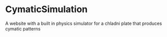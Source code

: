 # CymaticSimulation
 A website with a built in physics simulator for a chladni plate that produces cymatic patterns
